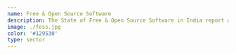 ```yaml
---
name: Free & Open Source Software
description: The State of Free & Open Source Software in India report and our continuing advocacy aims to help governments switch over to FOSS and leverage the FOSS community to co-create software that is useful, equitable, transparent, and accountable.
image: ./foss.jpg
color: '#129530'
type: sector
---
```

